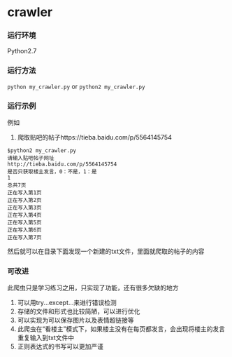 # crawler
### 运行环境
Python2.7
### 运行方法
`python my_crawler.py` or `python2 my_crawler.py`
### 运行示例
例如
1. 爬取贴吧的帖子https://tieba.baidu.com/p/5564145754
```
$python2 my_crawler.py 
请输入贴吧帖子网址
http://tieba.baidu.com/p/5564145754
是否只获取楼主发言，0：不是，1：是
1
总共7页
正在写入第1页
正在写入第2页
正在写入第3页
正在写入第4页
正在写入第5页
正在写入第6页
正在写入第7页
```
然后就可以在目录下面发现一个新建的txt文件，里面就爬取的帖子的内容

### 可改进
此爬虫只是学习练习之用，只实现了功能，还有很多欠缺的地方
1. 可以用try...except...来进行错误检测
2. 存储的文件和形式也比较简陋，可以进行优化
3. 可以实现为可以保存图片以及表情超链接等
4. 此爬虫在“看楼主”模式下，如果楼主没有在每页都发言，会出现将楼主的发言重复输入到txt文件中
5. 正则表达式的书写可以更加严谨
